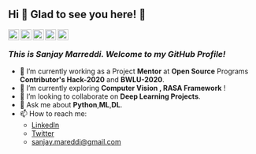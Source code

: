 ## Hi 👋 Glad to see you here! 🤩 

<a href="https://www.linkedin.com/in/sanjay-marreddi-0970781a0/">
  <img align="left" alt="Sanjay's Linkdein" width="22px" src="https://cdn.jsdelivr.net/npm/simple-icons@v3/icons/linkedin.svg" />
</a>
<a href="https://twitter.com/SanjayMarreddi">
  <img align="left" alt="Sanjay's Twitter" width="22px" src="https://cdn.jsdelivr.net/npm/simple-icons@v3/icons/twitter.svg" />
</a>
<a href="https://github.com/SanjayMarreddi">
  <img align="left" alt="Sanjay's Github" width="22px" src="https://cdn.jsdelivr.net/npm/simple-icons@v3/icons/github.svg" />
</a>
<a href="https://instagram.com/SanjayMarreddi/">
  <img align="left" alt="Sanjay's Instagram" width="22px" src="https://cdn.jsdelivr.net/npm/simple-icons@v3/icons/instagram.svg" />
</a>
<a href="https://www.facebook.com/SanjayMarreddi/">
  <img align="left" alt="Sanjay's Facebook" width="22px" src="https://cdn.jsdelivr.net/npm/simple-icons@v3/icons/facebook.svg" />
</a>
<br />

### *This is Sanjay Marreddi. Welcome to my GitHub Profile!*

- 🔭 I’m currently working as a Project **Mentor** at **Open Source** Programs **Contributor's Hack-2020** and **BWLU-2020**.
- 🌱 I’m currently exploring **Computer Vision , RASA Framework** !
- 👯 I’m looking to collaborate on **Deep Learning Projects**.
- 💬 Ask me about **Python**,**ML**,**DL**.
- 📫 How to reach me: 
     - [LinkedIn](https://www.linkedin.com/in/sanjay-marreddi-0970781a0/)
     - [Twitter](https://twitter.com/Sanjay_Marreddi)
     - sanjay.mareddi@gmail.com
   
   






